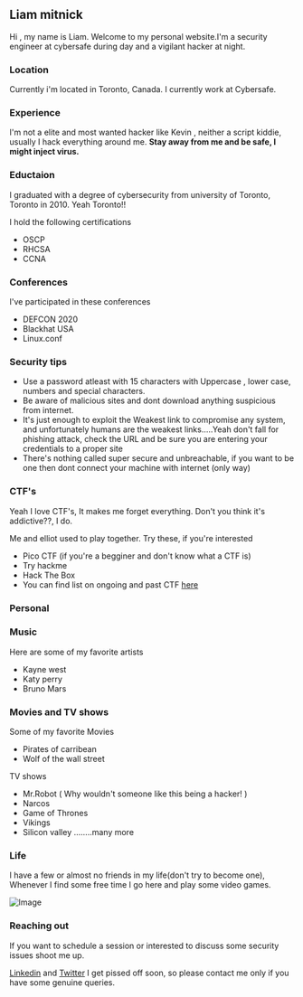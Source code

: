 ## Liam mitnick


Hi , my name is Liam. Welcome to my personal website.I'm a security engineer at cybersafe during day and a vigilant hacker at night.

### Location
Currently i'm located in Toronto, Canada. I currently work at Cybersafe.

### Experience
I'm not a elite and most wanted hacker like Kevin , neither a script kiddie, usually I hack everything around me. **Stay away from me and be safe, I might inject virus.** 

### Eductaion
I graduated with a degree of cybersecurity from university of Toronto, Toronto in 2010. Yeah Toronto!!

I hold the following certifications
* OSCP
* RHCSA
* CCNA

### Conferences
I've participated in these conferences 

* DEFCON 2020
* Blackhat USA
* Linux.conf

### Security tips
* Use a password atleast with 15 characters with Uppercase , lower case, numbers and special characters.
* Be aware of malicious sites and dont download anything suspicious from internet.
* It's just enough to exploit the Weakest link to compromise any system, and unfortunately humans are the weakest links.....Yeah don't fall for phishing attack, check the URL and be sure you are entering your credentials to a proper site
* There's nothing called super secure and unbreachable, if you want to be one then dont connect your machine with internet (only way)

### CTF's
Yeah I love CTF's, It makes me forget everything. Don't you think it's addictive??, I do.

Me and elliot used to play together.
Try these, if you're interested
* Pico CTF (if you're a begginer and don't know what a CTF is)
* Try hackme
* Hack The Box
* You can find list on ongoing and past CTF [here](https://ctftime.org)


### Personal
### Music
Here are some of my favorite artists
* Kayne west
* Katy perry
* Bruno Mars

### Movies and TV shows
Some of my favorite Movies
* Pirates of carribean
* Wolf of the wall street

TV shows
* Mr.Robot ( Why wouldn't someone like this being a hacker! )
* Narcos
* Game of Thrones
* Vikings
* Silicon valley ........many more

### Life
I have a few or almost no friends in my life(don't try to become one), Whenever I find some free time I go here and play some video games.

![Image](https://i.imgur.com/Jp01llS.jpg)
### Reaching out
If you want to schedule a session or interested to discuss some security issues shoot me up.

[Linkedin](https://www.linkedin.com/in/liam-mitnick-215b91201/) and [Twitter](https://twitter.com/LiamMitnick)
I get pissed off soon, so please contact me only if you have some genuine queries.
